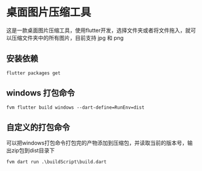 # 桌面图片压缩工具

这是一款桌面图片压缩工具，使用flutter开发，选择文件夹或者将文件拖入，就可以压缩文件夹中的所有图片，目前支持 jpg 和 png

## 安装依赖

```
flutter packages get
```

## windows 打包命令

```
fvm flutter build windows --dart-define=RunEnv=dist
```

## 自定义的打包命令
可以把windows打包命令打包完的产物添加到压缩包，并读取当前的版本号，输出zip包到dist目录下
```
fvm dart run .\buildScript\build.dart
```